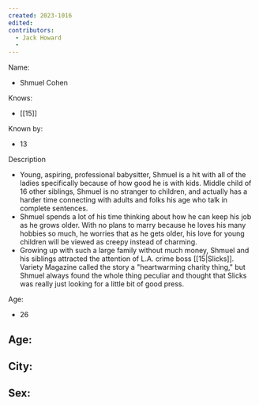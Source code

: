 ```yaml
---
created: 2023-1016
edited:
contributors:
  - Jack Howard
  - 
---
```


Name:
- Shmuel Cohen

Knows:
- [[15]]

Known by:
- 13

Description
- Young, aspiring, professional babysitter, Shmuel is a hit with all of the ladies specifically because of how good he is with kids. Middle child of 16 other siblings, Shmuel is no stranger to children, and actually has a harder time connecting with adults and folks his age who talk in complete sentences.
- Shmuel spends a lot of his time thinking about how he can keep his job as he grows older. With no plans to marry because he loves his many hobbies so much, he worries that as he gets older, his love for young children will be viewed as creepy instead of charming.
- Growing up with such a large family without much money, Shmuel and his siblings attracted the attention of L.A. crime boss [[15|Slicks]]. Variety Magazine called the story a "heartwarming charity thing," but Shmuel always found the whole thing peculiar and thought that Slicks was really just looking for a little bit of good press.

Age:
- 26

Age:
- 
City:
- 
Sex:
- 
